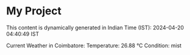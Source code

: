 # My Project

This content is dynamically generated in Indian Time (IST): 2024-04-20 04:40:49 IST


Current Weather in Coimbatore:
Temperature: 26.88 °C
Condition: mist
